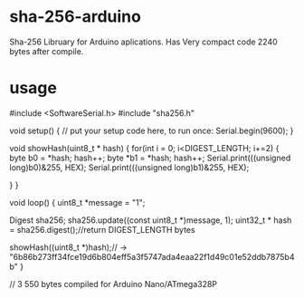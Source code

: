 # sha-256-arduino
Sha-256 Libruary for Arduino aplications. Has Very compact code 2240 bytes after compile.

# usage
#include <SoftwareSerial.h>
#include "sha256.h"

void setup() {
  // put your setup code here, to run once:
  Serial.begin(9600);
}

void showHash(uint8_t * hash)
{
  for(int i = 0; i<DIGEST_LENGTH; i+=2)
  {
    byte b0 = *hash;
    hash++;
    byte *b1 = *hash;
    hash++;
    Serial.print(((unsigned long)b0)&255, HEX);
    Serial.print(((unsigned long)b1)&255, HEX);

  }
}

void loop() {
  uint8_t *message = "1";

  Digest sha256;
  sha256.update((const uint8_t *)message, 1);
  uint32_t * hash = sha256.digest();//return DIGEST_LENGTH bytes
  
 showHash((uint8_t *)hash);// -> "6b86b273ff34fce19d6b804eff5a3f5747ada4eaa22f1d49c01e52ddb7875b4b"
}

// 3 550 bytes compiled for Arduino Nano/ATmega328P
